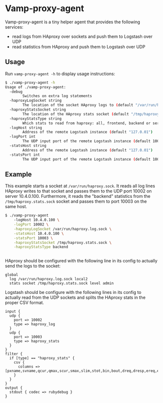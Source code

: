 # Vamp-proxy-agent

Vamp-proxy-agent is a tiny helper agent that provides the following services: 

- read logs from HAproxy over sockets and push them to Logstash over UDP
- read statistics from HAproxy and push them to Logstash over UDP

## Usage

Run `vamp-proxy-agent -h` to display usage instructions:

```bash
$ ./vamp-proxy-agent -h
Usage of ./vamp-proxy-agent:
  -debug
    	Switches on extra log statements
  -haproxyLogSocket string
    	The location of the socket HAproxy logs to (default "/var/run/haproxy.log.sock")
  -haproxyStatsSocket string
    	The location of the HAproxy stats socket (default "/tmp/haproxy.stats.sock")
  -haproxyStatsType string
    	Which stats to read from haproxy: all, frontend, backend or server. (default "all")
  -logHost string
    	Address of the remote Logstash instance (default "127.0.01")
  -logPort int
    	The UDP input port of the remote Logstash instance (default 10002)
  -statsHost string
    	Address of the remote Logstash instance (default "127.0.01")
  -statsPort int
    	The UDP input port of the remote Logstash instance (default 10003)
```

## Example

This example starts a socket at `/var/run/haproxy.sock`. It reads all log lines HAproxy writes to that socket
and passes them to the UDP port 10002 on server 10.4.0.100. Furthermore, it reads the "backend" statistics 
from the `/tmp/haproxy.stats.sock` socket and passes them to port 10003 on the same host.

```bash
$ ./vamp-proxy-agent 
    -logHost 10.4.0.100 \
    -logPort 10002 \
    -haproxyLogSocket /var/run/haproxy.log.sock \
    -statsHost 10.4.0.100 \
    -statsPort 10003 \
    -haproxyStatsSocket /tmp/haproxy.stats.sock \
    -haproxyStatsType backend
   
```

HAproxy should be configured with the following line in its config to actually send the logs to the socket:

```
global
  log /var/run/haproxy.log.sock local2
  stats socket /tmp/haproxy.stats.sock level admin  
```

Logstash should be configure with the following lines in its config to actually read from the UDP sockets
and splits the HAproxy stats in the proper CSV format.

```
input {
  udp {
    port => 10002
    type => haproxy_log
  }
  udp {
    port => 10003
    type => haproxy_stats
  }
}
filter {
  if [type] == "haproxy_stats" {
    csv {
      columns => [pxname,svname,qcur,qmax,scur,smax,slim,stot,bin,bout,dreq,dresp,ereq,econ,eresp,wretr,wredis,status,weight,act,bck,chkfail,chkdown,lastchg,downtime,qlimit,pid,iid,sid,throttle,lbtot,tracked,type,rate,rate_lim,rate_max,check_status,check_code,check_duration,hrsp_1xx,hrsp_2xx,hrsp_3xx,hrsp_4xx,hrsp_5xx,hrsp_other,hanafail,req_rate,req_rate_max,req_tot,cli_abrt,srv_abrt,comp_in,comp_out,comp_byp,comp_rsp,lastsess,last_chk,last_agt,qtime,ctime,rtime,ttime]
    }
  }
}
output {
  stdout { codec => rubydebug }
}
```